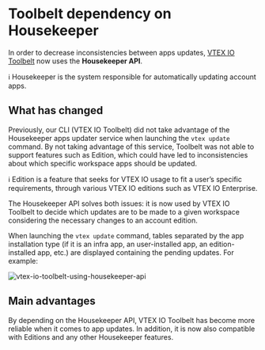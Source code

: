 # Toolbelt dependency on Housekeeper 

In order to decrease inconsistencies between apps updates, [VTEX IO Toolbelt](https://github.com/vtex/toolbelt) now uses the __Housekeeper API__.  

:information_source: Housekeeper is the system responsible for automatically updating account apps.

## What has changed

Previously, our CLI (VTEX IO Toolbelt) did not take advantage of the Housekeeper apps updater service when launching the `vtex update` command. By not taking advantage of this service, Toolbelt was not able to support features such as Edition, which could have led to inconsistencies about which specific workspace apps should be updated.

:information_source: Edition is a feature that seeks for VTEX IO usage to fit a user’s specific requirements, through various VTEX IO editions such as VTEX IO Enterprise.

The Housekeeper API solves both issues: it is now used by VTEX IO Toolbelt to decide which updates are to be made to a given workspace considering the necessary changes to an account edition. 

When launching the `vtex update` command, tables separated by the app installation type (if it is an infra app, an user-installed app, an edition-installed app, etc.) are displayed containing the pending updates. For example:

![vtex-io-toolbelt-using-housekeeper-api](https://user-images.githubusercontent.com/52087100/60602163-a670c700-9d89-11e9-9667-2ddb3f2db34a.png)

## Main advantages

By depending on the Housekeeper API, VTEX IO Toolbelt has become more reliable when it comes to app updates. In addition, it is now also compatible with Editions and any other Housekeeper features.
